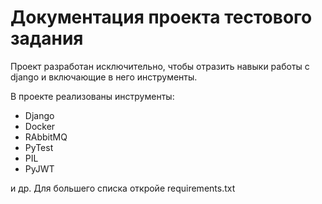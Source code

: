 # Документация проекта тестового задания

Проект разработан исключительно, чтобы отразить навыки работы с django и включающие в него инструменты. 

В проекте реализованы инструменты:

- Django
- Docker
- RAbbitMQ
- PyTest
- PIL
- PyJWT

и др. Для большего списка откройе requirements.txt

    